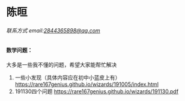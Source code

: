 #  陈晅

###### 联系方式  email:2844365898@qq.com
#### 数学问题：
大多是一些我不懂的问题，希望大家能帮忙解决
1. 一些小发现（具体内容应在初中小蓝皮上有）
https://rare167genius.github.io/wizards/191005/index.html
2. 191130四个问题
https://rare167genius.github.io/wizards/191130.pdf
